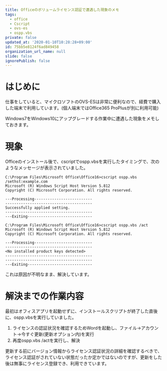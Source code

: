 ```yaml
---
title: Officeのボリュームライセンス認証で遭遇した現象のメモ
tags:
  - office
  - Cscript
  - ovs-es
  - ospp.vbs
private: false
updated_at: '2020-01-10T10:28:28+09:00'
id: 75bb5e8124f6ad849458
organization_url_name: null
slide: false
ignorePublish: false
---
```

# はじめに

仕事をしていると、マイクロソフトのOVS-ESは非常に便利なので、経費で購入した端末で利用しています。(個人端末ではOffice365 ProPlusが別に利用可能)

Windows7をWindows10にアップグレードする作業中に遭遇した現象をメモしておきます。

# 現象

Officeのインストール後で、cscriptでospp.vbsを実行したタイミングで、次のようなメッセージが表示されていました。

```text
C:\Program Files\Microsoft Office\Office16>cscript ospp.vbs /sethst:example.com
Microsoft (R) Windows Script Host Version 5.812
Copyright (C) Microsoft Corporation. All rights reserved.

---Processing--------------------------
---------------------------------------
Successfully applied setting.
---------------------------------------
---Exiting-----------------------------

C:\Program Files\Microsoft Office\Office16>cscript ospp.vbs /act
Microsoft (R) Windows Script Host Version 5.812
Copyright (C) Microsoft Corporation. All rights reserved.

---Processing--------------------------
---------------------------------------
<No installed product keys detected>
---------------------------------------
---------------------------------------
---Exiting-----------------------------
```

これは原因が不明なまま、解決しています。

# 解決までの作業内容

最初はオフィスアプリを起動せずに、インストールスクリプトが終了した直後に、ospp.vbsを実行していました。

1. ライセンスの認証状況を確認するためWordを起動し、ファイル→アカウント→今すぐ更新(更新オプション内)を実行
2. 再度ospp.vbs /actを実行し、解決

更新する前にバージョン情報からライセンス認証状況の詳細を確認するべきで、ライセンス認証がされていない状態だったか定かではないのですが、更新をした後は無事にライセンス登録でき、利用できています。
